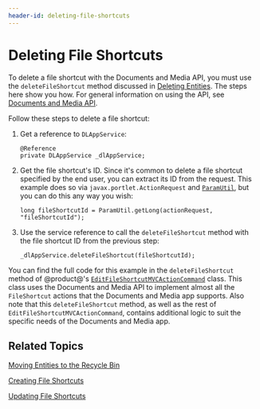 ```yaml
---
header-id: deleting-file-shortcuts
---
```


# Deleting File Shortcuts

To delete a file shortcut with the Documents and Media API, you must use the 
`deleteFileShortcut` method discussed in 
[Deleting Entities](/develop/tutorials/-/knowledge_base/7-2/deleting-entities). 
The steps here show you how. For general information on using the API, see 
[Documents and Media API](/develop/tutorials/-/knowledge_base/7-2/documents-and-media-api). 

Follow these steps to delete a file shortcut: 

1.  Get a reference to `DLAppService`: 

        @Reference
        private DLAppService _dlAppService;

2.  Get the file shortcut's ID. Since it's common to delete a file shortcut 
    specified by the end user, you can extract its ID from the request. This 
    example does so via `javax.portlet.ActionRequest` and 
    [`ParamUtil`](@platform-ref@/7.2-latest/javadocs/portal-kernel/com/liferay/portal/kernel/util/ParamUtil.html), 
    but you can do this any way you wish: 

        long fileShortcutId = ParamUtil.getLong(actionRequest, "fileShortcutId");

3.  Use the service reference to call the `deleteFileShortcut` method with the 
    file shortcut ID from the previous step: 

        _dlAppService.deleteFileShortcut(fileShortcutId);

You can find the full code for this example in the `deleteFileShortcut` method 
of @product@'s 
[`EditFileShortcutMVCActionCommand`](https://github.com/liferay/liferay-portal/blob/master/modules/apps/document-library/document-library-web/src/main/java/com/liferay/document/library/web/internal/portlet/action/EditFileShortcutMVCActionCommand.java) 
class. This class uses the Documents and Media API to implement almost all the 
`FileShortcut` actions that the Documents and Media app supports. Also note that 
this `deleteFileShortcut` method, as well as the rest of 
`EditFileShortcutMVCActionCommand`, contains additional logic to suit the 
specific needs of the Documents and Media app. 

## Related Topics

[Moving Entities to the Recycle Bin](/develop/tutorials/-/knowledge_base/7-2/moving-entities-to-the-recycle-bin)

[Creating File Shortcuts](/develop/tutorials/-/knowledge_base/7-2/creating-file-shortcuts)

[Updating File Shortcuts](/develop/tutorials/-/knowledge_base/7-2/updating-file-shortcuts)
